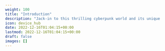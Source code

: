 ```yaml
---
weight: 100
title: "Introduction"
description: "Jack-in to this thrilling cyberpunk world and its unique vision of the future."
icon: device_hub
date: 2022-12-16T01:04:15+00:00
lastmod: 2022-12-16T01:04:15+00:00
draft: false
images: []
---
```

